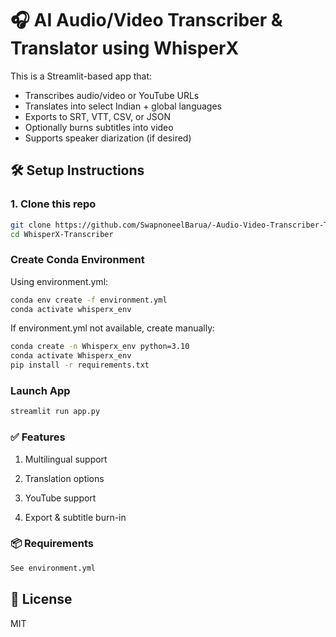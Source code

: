 # 🎧 AI Audio/Video Transcriber & Translator using WhisperX

This is a Streamlit-based app that:
- Transcribes audio/video or YouTube URLs
- Translates into select Indian + global languages
- Exports to SRT, VTT, CSV, or JSON
- Optionally burns subtitles into video
- Supports speaker diarization (if desired)

## 🛠️ Setup Instructions

### 1. Clone this repo
```bash
git clone https://github.com/SwapnoneelBarua/-Audio-Video-Transcriber-Tool---WhisperX
cd WhisperX-Transcriber
```
### Create Conda Environment
Using environment.yml:
```bash
conda env create -f environment.yml
conda activate whisperx_env
```
If environment.yml not available, create manually:
```bash
conda create -n Whisperx_env python=3.10
conda activate Whisperx_env
pip install -r requirements.txt
```
### Launch App
```bash
streamlit run app.py
```
### ✅ Features
1. Multilingual support

2. Translation options

3. YouTube support

4. Export & subtitle burn-in

### 📦 Requirements
```bash
See environment.yml
```
## 📎 License
MIT 
